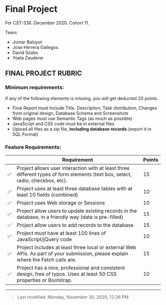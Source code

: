 # Final Project

For CST-336. December 2020. Cohort 11.

Team:
- Jomar Baluyot
- Jose Herrera Gallegos
- David Szabo
- Yoela Zauderer

## FINAL PROJECT RUBRIC

### Minimum requirements:

If any of the following elements is missing, you will get deducted 20 points.

- Final Report must include Title, Description, Task distribution, Changes from original design, Database Schema and Screenshots
- Web pages must use Semantic Tags (as much as possible)
- JavaScript and CSS code must be in external files
- Upload all files as a zip file, **including database records** (export it in SQL Format)

### Feature Requirements:

|   | Requirement                                                       | Points |
| - | ----------------------------------------------------------------- | ------ |
| ✅ | Project allows user interaction with at least three different types of form elements (text box, select, radio, checkbox, etc). | 15 |
| ✅ | Project uses at least three database tables with at least 10 fields (combined) | 10 |
| ✅ | Project uses Web storage or Sessions                              | 10 |
| ✅ | Project allow users to update existing records in the database, in a friendly way (data is pre-filled) |15 |
| ✅ | Project allow users to add records to the database                | 15 |
| ✅ | Project must have at least 100 lines of JavaScript/jQuery code    | 10 |
| ✅ | Project includes at least three local or external Web APIs. As part of your submission, please explain where the Fetch calls are. | 15 |
| ✅ | Project has a nice, professional and consistent design, free of typos. Uses at least 50 CSS properties or Bootstrap. | 10 |

-----

> Last modified: Monday, November 30, 2020, 12:36 PM

